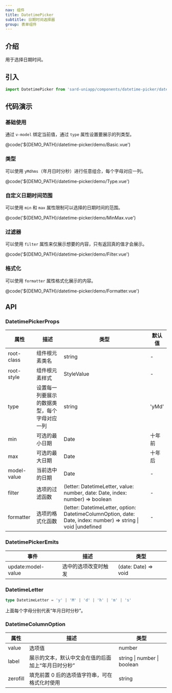 ```yaml
---
nav: 组件
title: DatetimePicker
subtitle: 日期时间选择器
group: 表单组件
---
```


## 介绍

用于选择日期时间。

## 引入

```ts
import DatetimePicker from 'sard-uniapp/components/datetime-picker/datetime-picker.vue'
```

## 代码演示

### 基础使用

通过 `v-model` 绑定当前值，通过 `type` 属性设置要展示的列类型。

@code('${DEMO_PATH}/datetime-picker/demo/Basic.vue')

### 类型

可以使用 `yMdhms`（年月日时分秒）进行任意组合，每个字母对应一列。

@code('${DEMO_PATH}/datetime-picker/demo/Type.vue')

### 自定义日期时间范围

可以使用 `min` 和 `max` 属性限制可以选择的日期时间的范围。

@code('${DEMO_PATH}/datetime-picker/demo/MinMax.vue')

### 过滤器

可以使用 `filter` 属性来仅展示想要的内容，只有返回真的值才会展示。

@code('${DEMO_PATH}/datetime-picker/demo/Filter.vue')

### 格式化

可以使用 `formatter` 属性格式化展示的内容。

@code('${DEMO_PATH}/datetime-picker/demo/Formatter.vue')

## API

### DatetimePickerProps

| 属性        | 描述                                         | 类型                                                                                                            | 默认值 |
| ----------- | -------------------------------------------- | --------------------------------------------------------------------------------------------------------------- | ------ |
| root-class  | 组件根元素类名                               | string                                                                                                          | -      |
| root-style  | 组件根元素样式                               | StyleValue                                                                                                      | -      |
| type        | 设置每一列要展示的数据类型，每个字母对应一列 | string                                                                                                          | 'yMd'  |
| min         | 可选的最小日期                               | Date                                                                                                            | 十年前 |
| max         | 可选的最大日期                               | Date                                                                                                            | 十年后 |
| model-value | 当前选中的日期                               | Date                                                                                                            | -      |
| filter      | 选项的过滤函数                               | (letter: DatetimeLetter, value: number, date: Date, index: number) => boolean                                   | -      |
| formatter   | 选项的格式化函数                             | (letter: DatetimeLetter, option: DatetimeColumnOption, date: Date, index: number) => string \| void \|undefined | -      |

### DatetimePickerEmits

| 事件               | 描述                 | 类型                 |
| ------------------ | -------------------- | -------------------- |
| update:model-value | 选中的选项改变时触发 | (date: Date) => void |

### DatetimeLetter

```ts
type DatetimeLetter = 'y' | 'M' | 'd' | 'h' | 'm' | 's'
```

上面每个字母分别代表“年月日时分秒”。

### DatetimeColumnOption

| 属性     | 描述                                               | 类型                        |
| -------- | -------------------------------------------------- | --------------------------- |
| value    | 选项值                                             | number                      |
| label    | 展示的文本，默认中文会在值的后面加上“年月日时分秒” | string \| number \| boolean |
| zerofill | 填充前置 0 后的选项值字符串，可在格式化时使用      | string                      |
